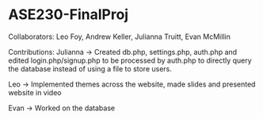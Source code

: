 # ASE230-FinalProj
Collaborators: Leo Foy, Andrew Keller, Julianna Truitt, Evan McMillin

Contributions: 
Julianna -> Created db.php, settings.php, auth.php and edited login.php/signup.php to be processed by auth.php to directly query the database instead of using a file to store users.

Leo -> Implemented themes across the website, made slides and presented website in video

Evan -> Worked on the database
